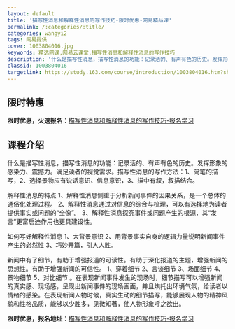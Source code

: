 ```yaml
---
layout: default
title: '描写性消息和解释性消息的写作技巧-限时优惠-网易精品课'
permalink: /:categories/:title/
categories: wangyi2
tags: 网易提供
cover: 1003804016.jpg
keywords: 精选网课,网易云课堂,描写性消息和解释性消息的写作技巧
description: '什么是描写性消息，描写性消息的功能：记录活的、有声有色的历史。发挥形象的感染力、震撼力。满足读者的视觉需求。描写性消息的'
classid: 1003804016
targetlink: https://study.163.com/course/introduction/1003804016.htm?share=1&shareId=1025206652&utm_campaign=share&utm_medium=iphoneShare&utm_source=&utm_u=1025206652
---
```


## 限时特惠

**限时优惠，火速报名**：[描写性消息和解释性消息的写作技巧-报名学习](https://study.163.com/course/introduction/1003804016.htm?share=1&shareId=1025206652&utm_campaign=share&utm_medium=iphoneShare&utm_source=&utm_u=1025206652)

## 课程介绍

什么是描写性消息，描写性消息的功能：记录活的、有声有色的历史。发挥形象的感染力、震撼力。满足读者的视觉需求。描写性消息的写作方法：1、简笔的描写，2、选择景物应有说话意识、信息意识，3、描中有叙，叙描结合。

解释性消息的特点 1、解释性消息侧重于分析新闻事件的因果关系，是一个总体的通俗化处理过程。 2、解释性消息通过对信息的综合与梳理，可以有选择地为读者提供事实或问题的“全像”。 3、解释性消息探究事件或问题产生的根源，其“发言”更富启迪作用也更具建设性。 

如何写好解释性消息 1、大背景意识 2、用背景事实自身的逻辑力量说明新闻事件产生的必然性 3、巧妙开篇，引人人胜。

 新闻中有了细节，有助于增强报道的可读性。有助于深化报道的主题，增强新闻的思想性。有助于增强新闻的可信性。 1、穿着细节  2、言谈细节   3、场面细节    4、 景物细节   5、对比细节 。在表现新闻事件发生的现场时，细节描写可以增强新闻的真实感、现场感，呈现出新闻事件的现场画面，并且烘托出环境气氛，给读者以情绪的感染。在表现新闻人物时候，真实生动的细节描写，能够展现人物的精神风貌和性格品质，能够以少胜多，见微知著，使人物形象呼之欲出。

**限时优惠，报名地址**：[描写性消息和解释性消息的写作技巧-报名学习](https://study.163.com/course/introduction/1003804016.htm?share=1&shareId=1025206652&utm_campaign=share&utm_medium=iphoneShare&utm_source=&utm_u=1025206652)

